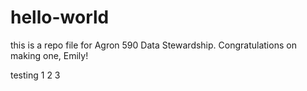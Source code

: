 # hello-world
this is a repo file for Agron 590 Data Stewardship. Congratulations on making one, Emily!

testing 1 2 3
